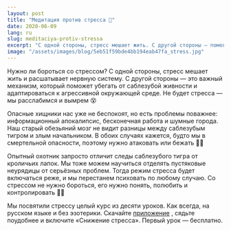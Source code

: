 ```yaml
---
layout: post
title: "Медитация против стресса 🤬"
date: 2020-06-09
lang: ru
slug: meditaciya-protiv-stressa
excerpt: "С одной стороны, стресс мешает жить. С другой стороны — помогает адаптироваться к агрессивной окружающей среде. Нужно ли бороться со стрессом?"
image: "/assets/images/blog/5eb51f59bde4bb194eab47fa_stress.jpg"
---
```


Нужно ли бороться со стрессом? С одной стороны, стресс мешает жить и расшатывает нервную систему. С другой стороны — это важный механизм, который поможет убегать от саблезубой живности и адаптироваться к агрессивной окружающей среде. Не будет стресса — мы расслабимся и вымрем 😵

Опасные хищники нас уже не беспокоят, но есть проблемы поважнее: информационный апокалипсис, бесконечная работа и шумные города. Наш старый обезьяний мозг не видит разницы между саблезубым тигром и злым начальником. В обоих случаях кажется, будто мы в смертельной опасности, поэтому нужно атаковать или бежать 🏃‍♀️

Опытный охотник запросто отличит следы саблезубого тигра от кроличьих лапок. Мы тоже можем научиться отделять пустяковые неурядицы от серьёзных проблем. Тогда режим стресса будет включаться реже, и мы перестанем психовать по любому случаю. Со стрессом не нужно бороться, его нужно понять, полюбить и контролировать 🧘‍♀️

Мы посвятили стрессу целый курс из десяти уроков. Как всегда, на русском языке и без эзотерики. Скачайте [приложение](https://itunes.apple.com/us/app/практика-медитации-на-русском/id1467786415) , сядьте поудобнее и включите «Снижение стресса». Первый урок — бесплатно.